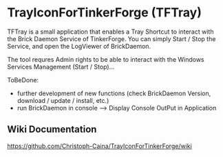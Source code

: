 # TrayIconForTinkerForge (TFTray)

TFTray is a small application that enables a Tray Shortcut to interact with the Brick Daemon Service of TinkerForge.
You can simply Start / Stop the Service, and open the LogViewer of BrickDaemon.

The tool requres Admin rights to be able to interact with the Windows Services Management (Start / Stop)...

ToBeDone:

- further development of new functions (check BrickDaemon Version, download / update / install, etc.)
- run BrickDaemon in console --> Display Console OutPut in Application

## Wiki Documentation
https://github.com/Christoph-Caina/TrayIconForTinkerForge/wiki
